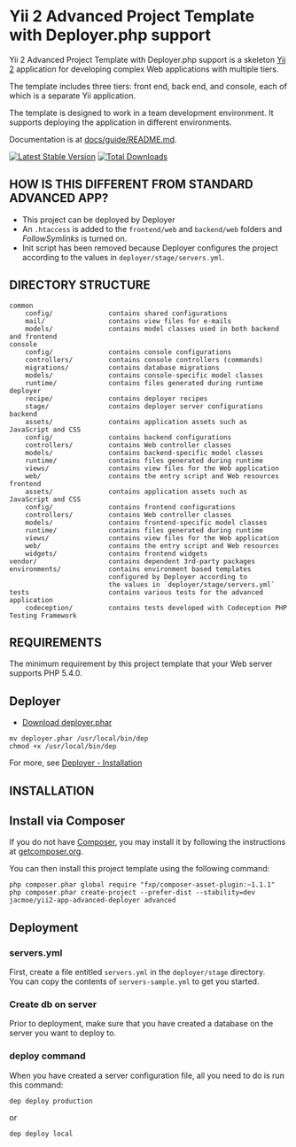 Yii 2 Advanced Project Template with Deployer.php support
=========================================================

Yii 2 Advanced Project Template with Deployer.php support is a skeleton [Yii 2](http://www.yiiframework.com/) application for
developing complex Web applications with multiple tiers.

The template includes three tiers: front end, back end, and console, each of which
is a separate Yii application.

The template is designed to work in a team development environment. It supports
deploying the application in different environments.

Documentation is at [docs/guide/README.md](docs/guide/README.md).

[![Latest Stable Version](https://poser.pugx.org/jacmoe/yii2-app-advanced-deployer/v/stable.png)](https://packagist.org/packages/jacmoe/yii2-app-advanced-deployer)
[![Total Downloads](https://poser.pugx.org/jacmoe/yii2-app-advanced-deployer/downloads.png)](https://packagist.org/packages/jacmoe/yii2-app-advanced-deployer)

HOW IS THIS DIFFERENT FROM STANDARD ADVANCED APP?
-------------------------------------------------
* This project can be deployed by Deployer
* An `.htaccess` is added to the `frontend/web` and `backend/web` folders and *FollowSymlinks* is turned on.
* Init script has been removed because Deployer configures the project according to the values in `deployer/stage/servers.yml`.


DIRECTORY STRUCTURE
-------------------

```
common
    config/              contains shared configurations
    mail/                contains view files for e-mails
    models/              contains model classes used in both backend and frontend
console
    config/              contains console configurations
    controllers/         contains console controllers (commands)
    migrations/          contains database migrations
    models/              contains console-specific model classes
    runtime/             contains files generated during runtime
deployer
    recipe/              contains deployer recipes
    stage/               contains deployer server configurations
backend
    assets/              contains application assets such as JavaScript and CSS
    config/              contains backend configurations
    controllers/         contains Web controller classes
    models/              contains backend-specific model classes
    runtime/             contains files generated during runtime
    views/               contains view files for the Web application
    web/                 contains the entry script and Web resources
frontend
    assets/              contains application assets such as JavaScript and CSS
    config/              contains frontend configurations
    controllers/         contains Web controller classes
    models/              contains frontend-specific model classes
    runtime/             contains files generated during runtime
    views/               contains view files for the Web application
    web/                 contains the entry script and Web resources
    widgets/             contains frontend widgets
vendor/                  contains dependent 3rd-party packages
environments/            contains environment based templates
                         configured by Deployer according to
                         the values in `deployer/stage/servers.yml`
tests                    contains various tests for the advanced application
    codeception/         contains tests developed with Codeception PHP Testing Framework
```

REQUIREMENTS
------------

The minimum requirement by this project template that your Web server supports PHP 5.4.0.

## Deployer

* [Download deployer.phar](http://deployer.org/deployer.phar)
~~~
mv deployer.phar /usr/local/bin/dep
chmod +x /usr/local/bin/dep
~~~
For more, see [Deployer - Installation](http://deployer.org/docs/installation)


INSTALLATION
------------
## Install via Composer

If you do not have [Composer](http://getcomposer.org/), you may install it by following the instructions
at [getcomposer.org](http://getcomposer.org/doc/00-intro.md#installation-nix).

You can then install this project template using the following command:

~~~
php composer.phar global require "fxp/composer-asset-plugin:~1.1.1"
php composer.phar create-project --prefer-dist --stability=dev jacmoe/yii2-app-advanced-deployer advanced
~~~

## Deployment

### servers.yml
First, create a file entitled `servers.yml` in the `deployer/stage` directory.  
You can copy the contents of `servers-sample.yml` to get you started.
### Create db on server
Prior to deployment, make sure that you have created a database on the server you want to deploy to.

### deploy command
When you have created a server configuration file, all you need to do is run this command:

~~~
dep deploy production
~~~
or
~~~
dep deploy local
~~~
